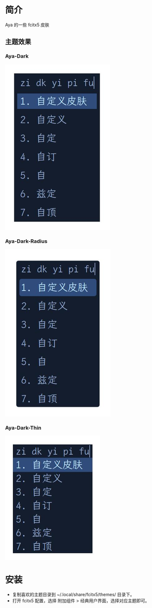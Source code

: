# 简介
Aya 的一些 fcitx5 皮肤

## 主题效果

### Aya-Dark
![](https://github.com/Brx86/fcitx5-skin-aya-dark/blob/master/src/default.jpg)

### Aya-Dark-Radius
![](https://github.com/Brx86/fcitx5-skin-aya-dark/blob/master/src/radius.jpg)

### Aya-Dark-Thin
![](https://github.com/Brx86/fcitx5-skin-aya-dark/blob/master/src/thin.jpg)

# 安装
- 复制喜欢的主题目录到 ~/.local/share/fcitx5/themes/ 目录下。
- 打开 fcitx5 配置，选择 附加组件 > 经典用户界面，选择对应主题即可。